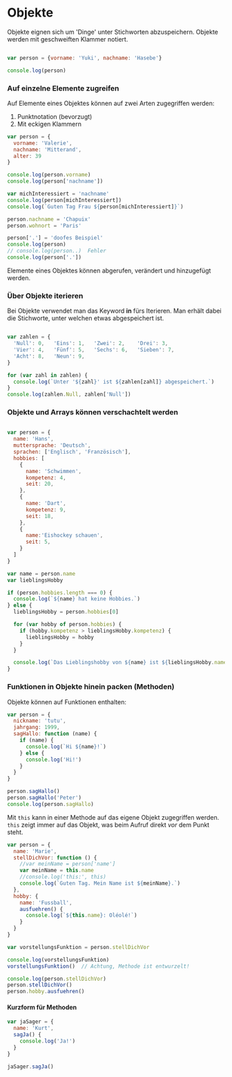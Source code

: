 # Objekte

Objekte eignen sich um 'Dinge' unter Stichworten abzuspeichern. Objekte werden mit geschweiften Klammer notiert.

```js {cmd=node}

var person = {vorname: 'Yuki', nachname: 'Hasebe'}

console.log(person)
```

### Auf einzelne Elemente zugreifen

Auf Elemente eines Objektes können auf zwei Arten zugegriffen werden:

1. Punktnotation (bevorzugt)
2. Mit eckigen Klammern

```js {cmd=node}
var person = {
  vorname: 'Valerie',
  nachname: 'Mitterand',
  alter: 39
}

console.log(person.vorname)
console.log(person['nachname'])

var michInteressiert = 'nachname'
console.log(person[michInteressiert])
console.log(`Guten Tag Frau ${person[michInteressiert]}`)

person.nachname = 'Chapuix'
person.wohnort = 'Paris'

person['.'] = 'doofes Beispiel'
console.log(person)
// console.log(person..)  Fehler
console.log(person['.'])
```

Elemente eines Objektes können abgerufen, verändert und hinzugefügt werden.

### Über Objekte iterieren

Bei Objekte verwendet man das Keyword **in** fürs Iterieren. Man erhält dabei die Stichworte, unter welchen etwas abgespeichert ist.

```js {cmd=node}

var zahlen = {
  'Null': 0,   'Eins': 1,   'Zwei': 2,    'Drei': 3,
  'Vier': 4,   'Fünf': 5,   'Sechs': 6,   'Sieben': 7,
  'Acht': 8,   'Neun': 9,
}

for (var zahl in zahlen) {
  console.log(`Unter '${zahl}' ist ${zahlen[zahl]} abgespeichert.`)
}
console.log(zahlen.Null, zahlen['Null'])

```

### Objekte und Arrays können verschachtelt werden

```js {cmd=node}

var person = {
  name: 'Hans',
  muttersprache: 'Deutsch',
  sprachen: ['Englisch', 'Französisch'],
  hobbies: [
    {
      name: 'Schwimmen',
      kompetenz: 4,
      seit: 20,
    },
    {
      name: 'Dart',
      kompetenz: 9,
      seit: 18,
    },
    {
      name:'Eishockey schauen',
      seit: 5,
    }
  ]
}

var name = person.name
var lieblingsHobby

if (person.hobbies.length === 0) {
  console.log(`${name} hat keine Hobbies.`)
} else {
  lieblingsHobby = person.hobbies[0]

  for (var hobby of person.hobbies) {
    if (hobby.kompetenz > lieblingsHobby.kompetenz) {
      lieblingsHobby = hobby
    }
  }

  console.log(`Das Lieblingshobby von ${name} ist ${lieblingsHobby.name}.`)
}
```

### Funktionen in Objekte hinein packen (Methoden)

Objekte können auf Funktionen enthalten:

```js {cmd=node}
var person = {
  nickname: 'tutu',
  jahrgang: 1999,
  sagHallo: function (name) {
    if (name) {
      console.log(`Hi ${name}!`)
    } else {
      console.log('Hi!')
    }
  }
}

person.sagHallo()
person.sagHallo('Peter')
console.log(person.sagHallo)
```

Mit `this` kann in einer Methode auf das eigene Objekt zugegriffen werden. `this` zeigt immer auf das Objekt, was beim Aufruf direkt _vor_ dem Punkt steht.

```js {cmd=node}
var person = {
  name: 'Marie',
  stellDichVor: function () {
    //var meinName = person['name']
    var meinName = this.name
    //console.log('this:', this)
    console.log(`Guten Tag. Mein Name ist ${meinName}.`)
  },
  hobby: {
    name: 'Fussball',
    ausfuehren() {
      console.log(`${this.name}: Oléolé!`)
    }
  }
}

var vorstellungsFunktion = person.stellDichVor

console.log(vorstellungsFunktion)
vorstellungsFunktion()  // Achtung, Methode ist entwurzelt!

console.log(person.stellDichVor)
person.stellDichVor()
person.hobby.ausfuehren()
```

#### Kurzform für Methoden

```js {cmd=node}
var jaSager = {
  name: 'Kurt',
  sagJa() {
    console.log('Ja!')
  }
}

jaSager.sagJa()
```
